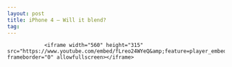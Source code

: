 ```yaml
---
layout: post
title: iPhone 4 – Will it blend?
tag: 
---
```



                <iframe width="560" height="315" src="https://www.youtube.com/embed/fLreo24WYeQ&amp;feature=player_embedded" frameborder="0" allowfullscreen></iframe>
            
